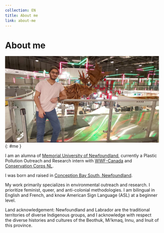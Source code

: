 ```yaml
---
collection: EN
title: About me
link: about-me
---
```


# About me

![Emily Wells](/assets/images/me_resized.jpg){: #me }


I am an alumna of [Memorial University of Newfoundland](https://www.mun.ca), currently a Plastic Pollution Outreach and Research intern with [WWF-Canada](http://www.wwf.ca/) and [Conservation Corps NL](http://www.ccnl.ca/).

I was born and raised in [Conception Bay South, Newfoundland](https://goo.gl/maps/L1VTgUeWwL2wycue6).

My work primarily specializes in environmental outreach and research. I prioritize feminist, queer, and anti-colonial methodologies. I am bilingual in English and French, and know American Sign Language (ASL) at a beginner level.

Land acknowledgement: Newfoundland and Labrador are the traditional territories of diverse Indigenous groups, and I acknowledge with respect the diverse histories and cultures of the Beothuk, Mi’kmaq, Innu, and Inuit of this province.